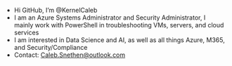 - Hi GitHub, I’m @KernelCaleb
- I am an Azure Systems Administrator and Security Administrator, I mainly work with PowerShell in troubleshooting VMs, servers, and cloud services
- I am interested in Data Science and AI, as well as all things Azure, M365, and Security/Compliance
- Contact: Caleb.Snethen@outlook.com
